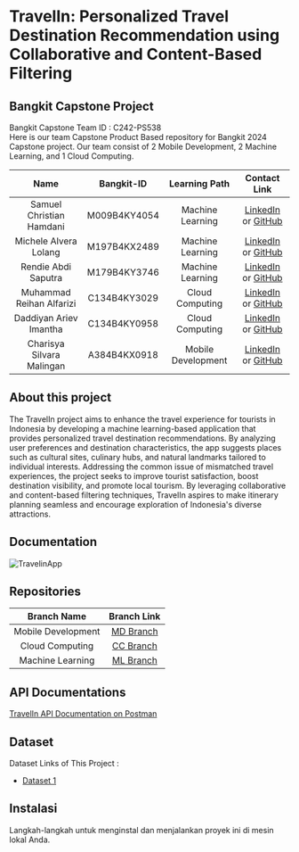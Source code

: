 # TravelIn: Personalized Travel Destination Recommendation using Collaborative and Content-Based Filtering
## Bangkit Capstone Project

Bangkit Capstone Team ID : C242-PS538	 <br>
Here is our team Capstone Product Based repository for Bangkit 2024 Capstone project. Our team consist of 2 Mobile Development, 2 Machine Learning, and 1 Cloud Computing.


|              Name              | Bangkit-ID |   Learning Path    |                                                       Contact Link                                                       |
| :----------------------------: | :--------: | :----------------: | :----------------------------------------------------------------------------------------------------------------------: |
| Samuel Christian Hamdani | M009B4KY4054	 |  Machine Learning |            [LinkedIn](https://www.linkedin.com/in/samuel-christian-hamdani) or [GitHub](...)             |
| Michele Alvera Lolang |  M197B4KX2489		 |  Machine Learning |            [LinkedIn](https://www.linkedin.com/in/michelle-lolang/) or [GitHub](...)             |
| Rendie Abdi Saputra |  M179B4KY3746		 |  Machine Learning |            [LinkedIn](https://www.linkedin.com/in/rendie-abdi-saputra-32b629258) or [GitHub](...)             |
| Muhammad Reihan Alfarizi | C134B4KY3029		 |  Cloud Computing |            [LinkedIn](https://www.linkedin.com/in/muhammad-reihan-alfarizi-59b55a322) or [GitHub](...)             |
| Daddiyan Ariev Imantha | C134B4KY0958 |  Cloud Computing |            [LinkedIn](https://www.linkedin.com/in/daddiyan-ariev-imantha) or [GitHub](https://github.com/DiyanZZ)             |
| Charisya Silvara Malingan  |  A384B4KX0918	 |  Mobile Development |            [LinkedIn](https://www.linkedin.com/in/charisyasilvaramaligan?utm_source=share&utm_campaign=share_via&utm_content=profile&utm_medium=ios_app) or [GitHub](...)             |

## About this project

The TravelIn project aims to enhance the travel experience for tourists in Indonesia by developing a machine learning-based application that provides personalized travel destination recommendations. By analyzing user preferences and destination characteristics, the app suggests places such as cultural sites, culinary hubs, and natural landmarks tailored to individual interests. Addressing the common issue of mismatched travel experiences, the project seeks to improve tourist satisfaction, boost destination visibility, and promote local tourism. By leveraging collaborative and content-based filtering techniques, TravelIn aspires to make itinerary planning seamless and encourage exploration of Indonesia's diverse attractions.

## Documentation

![TravelinApp](link-gambar)<br>

## Repositories

|    Branch Name     |                                      Branch Link                                         |
| :----------------: | :--------------------------------------------------------------------------------------: |
| Mobile Development | [MD Branch](https://github.com/Capstone-Bangkit-C242-PS538/TravelIn-Bangkit/tree/Mobile_Development) |
|  Cloud Computing   | [CC Branch](https://github.com/Capstone-Bangkit-C242-PS538/TravelIn-Bangkit/tree/Cloud_Computing)      |
|  Machine Learning  | [ML Branch](https://github.com/Capstone-Bangkit-C242-PS538/TravelIn-Bangkit/tree/Machine_Learning)       |

## API Documentations
[TravelIn API Documentation on Postman](https://documenter.getpostman.com/view/39612721/2sAYBXAAAY)


## Dataset
Dataset Links of This Project :

- [Dataset 1](..)


## Instalasi
Langkah-langkah untuk menginstal dan menjalankan proyek ini di mesin lokal Anda.
